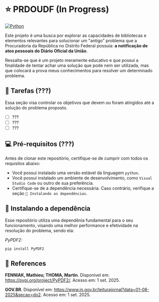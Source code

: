 # ⭐ PRDOUDF (In Progress)

<a href="https://www.python.org/"><img src="https://img.shields.io/badge/PYTHON-000000?style=for-the-badge&logo=python&logoColor=facc56" alt="Python"></a>

Este projeto é uma busca por explorar as capacidades de bibliotecas e elementos relevantes para solucionar um "antigo" problema que a Procuradoria da República no Distrito Federal possuia: **a notificação de atos pessoais do Diário Oficial da União**.

Ressalta-se que é um projeto meramente educativo e que possui a finalidade de tentar achar uma solução que pode nem ser utilizada, mas que colocará a prova meus conhecimentos para resolver um determinado problema.

## 📄 Tarefas (???)
Essa seção visa controlar os objetivos que devem ou foram atingidos até a solução do problema proposto.
  - [ ] ???
  - [ ] ???
  - [ ] ???

## 💻 Pré-requisitos (???)
Antes de clonar este repositório, certifique-se de cumprir com todos os requisitos abaixo:

- Você possui instalado uma versão estável da linguagem `python`.
- Você possui instalado um ambiente de desenvolvimento, como `Visual Studio Code` ou outro de sua preferência.
- Certifique-se de a dependência necessária. Caso contrário, verifique a seção `🚀 Instalando as dependências`.

## 🚀 Instalando a dependência
Esse repositório utiliza uma dependênia fundamental para o seu funcionamento, visando uma melhor performance e efetividade na resolução do problema, sendo ela:

*PyPDF2:*
```
pip install PyPDF2
```

## 📝 References
**FENNIAK, Mathieu; THOMA, Martin**. Disponível em: https://pypi.org/project/PyPDF2/. Acesso em: 1 set. 2025.

**GOV.BR**. Disponível em: https://www.in.gov.br/leiturajornal?data=01-08-2025&secao=do2. Acesso em: 1 set. 2025.